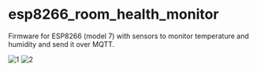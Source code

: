 # esp8266_room_health_monitor
Firmware for ESP8266 (model 7) with sensors to monitor temperature and humidity and send it over MQTT.

![1](http://simmlemming.github.io/readme_img/esp8266_room_health_monitor/1.jpg)
![2](http://simmlemming.github.io/readme_img/esp8266_room_health_monitor/2.jpg)
